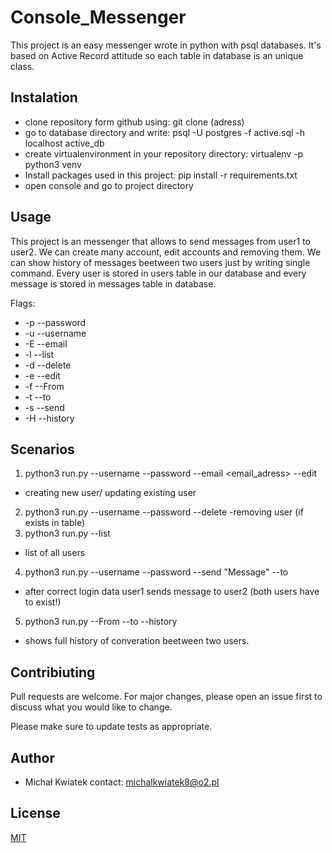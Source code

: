 # Console_Messenger

This project is an easy messenger wrote in python with psql databases. It's based on Active Record attitude so each table in database is an unique class.

## Instalation

* clone repository form github using:
git clone (adress)
* go to database directory and write: 
psql -U postgres -f active.sql -h localhost active_db
* create virtualenvironment in your repository directory: 
virtualenv -p python3 venv
* Install packages used in this project:
pip install -r requirements.txt
* open console and go to project directory 

## Usage 

This project is an messenger that allows to send messages from user1 to user2. We can create many account, edit accounts and removing them. We can show history of messages beetween two users just by writing single command. Every user is stored in users table in our database and every message is stored in messages table in database. 

Flags:
* -p --password
* -u --username 
* -E --email 
* -l --list 
* -d --delete 
* -e --edit
* -f --From 
* -t --to 
* -s --send 
* -H --history 

## Scenarios
1. python3 run.py --username <username> --password <password> --email <email_adress> --edit  
- creating new user/ updating existing user
2. python3 run.py --username <username> --password <password> --delete 
-removing user (if exists in table)
3. python3 run.py --list 
- list of all users 
4. python3 run.py --username <username> --password <password> --send "Message" --to <username2>
- after correct login data user1 sends message to user2 (both users have to exist!)
5. python3 run.py --From <user1> --to <user2> --history 
- shows full history of converation beetween two users. 

## Contribiuting 

Pull requests are welcome. For major changes, please open an issue first to discuss what you would like to change.

Please make sure to update tests as appropriate.

## Author 
* Michał Kwiatek 
contact: michalkwiatek8@o2.pl

## License 
[MIT](https://choosealicense.com/licenses/mit/)
